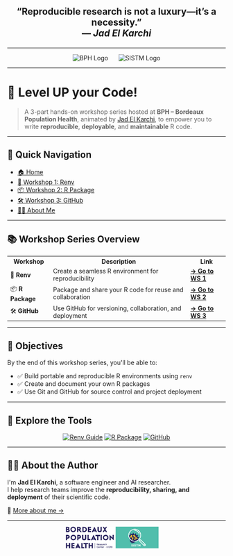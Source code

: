 <p align="center" style="font-size: 1.5em; font-weight: bold; margin-top: 20px;">
  “Reproducible research is not a luxury—it’s a necessity.”<br>
  — <i>Jad El Karchi</i>
</p>

---

<div align="center">
  <img src="./assets/images/bph-logo.png" alt="BPH Logo" height="80" style="margin-right: 20px;"/>
  <img src="./assets/images/sistm-logo.png" alt="SISTM Logo" height="80"/>
</div>

---

# 🚀 Level UP your Code!

> A 3-part hands-on workshop series hosted at **BPH – Bordeaux Population Health**, animated by [Jad El Karchi](https://www.linkedin.com/in/jad-el-karchi/), to empower you to write **reproducible**, **deployable**, and **maintainable** R code.

---

## 🔗 Quick Navigation

- [🏠 Home](./README.md)
- [🧪 Workshop 1: Renv](./ws1-renv.md)
- [📦 Workshop 2: R Package](./ws2-rpackage.md)
- [🛠️ Workshop 3: GitHub](./ws3-github.md)
- [👨‍💻 About Me](https://www.linkedin.com/in/jad-el-karchi/)

---

## 📚 Workshop Series Overview

<table>
  <tr>
    <th>Workshop</th>
    <th>Description</th>
    <th>Link</th>
  </tr>
  <tr>
    <td>🧪 <b>Renv</b></td>
    <td>Create a seamless R environment for reproducibility</td>
    <td><a href="./ws1-renv.md"><strong>→ Go to WS 1</strong></a></td>
  </tr>
  <tr>
    <td>📦 <b>R Package</b></td>
    <td>Package and share your R code for reuse and collaboration</td>
    <td><a href="./ws2-rpackage.md"><strong>→ Go to WS 2</strong></a></td>
  </tr>
  <tr>
    <td>🛠️ <b>GitHub</b></td>
    <td>Use GitHub for versioning, collaboration, and deployment</td>
    <td><a href="./ws3-github.md"><strong>→ Go to WS 3</strong></a></td>
  </tr>
</table>

---

## 🎯 Objectives

By the end of this workshop series, you'll be able to:

- ✅ Build portable and reproducible R environments using `renv`
- ✅ Create and document your own R packages
- ✅ Use Git and GitHub for source control and project deployment

---

## 🧰 Explore the Tools

<div align="center">

[![Renv Guide](https://img.shields.io/badge/Workshop-Renv-blue?style=for-the-badge&logo=r)](./ws1-renv.md)
[![R Package](https://img.shields.io/badge/Workshop-R_Package-green?style=for-the-badge&logo=r)](./ws2-rpackage.md)
[![GitHub](https://img.shields.io/badge/Workshop-GitHub-black?style=for-the-badge&logo=github)](./ws3-github.md)

</div>

---

## 👨‍💻 About the Author

I'm **Jad El Karchi**, a software engineer and AI researcher.  
I help research teams improve the **reproducibility, sharing, and deployment** of their scientific code.

🔗 [More about me →](https://www.linkedin.com/in/jad-el-karchi/)

---

<p align="center">
    <img src="./assets/bph-logo.png" alt="BPH" height="50"/>
    <img src="./assets/sistm-logo.png" alt="SISTM" height="50" style="margin-right: 20px;"/>
</p>
